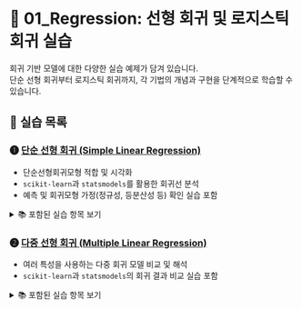 # 📘 01_Regression: 선형 회귀 및 로지스틱 회귀 실습

회귀 기반 모델에 대한 다양한 실습 예제가 담겨 있습니다.  
단순 선형 회귀부터 로지스틱 회귀까지, 각 기법의 개념과 구현을 단계적으로 학습할 수 있습니다.

## 📄 실습 목록

### ➊ [단순 선형 회귀 (Simple Linear Regression)](https://colab.research.google.com/github/Dropthe-bit/ai_portfolio/blob/main/01_Regression/1_1_regression_simple_linear.ipynb)
- 단순선형회귀모형 적합 및 시각화
- `scikit-learn`과 `statsmodels`를 활용한 회귀선 분석
- 예측 및 회귀모형 가정(정규성, 등분산성 등) 확인 실습 포함

<details>
<summary>📚 포함된 실습 항목 보기</summary>

- 단순선형회귀 예제  
- 회귀모형 적합 (`LinearRegression`, `ols`)  
- 시각화 (`matplotlib`, `seaborn`)  
- 모델 성능 평가 (MAE, MSE, R²)  
- 새로운 데이터 예측  
- 회귀모형 가정 확인  
- (참고) `statsmodels`로 해석  

</details>


### ➋ [다중 선형 회귀 (Multiple Linear Regression)](https://colab.research.google.com/github/Dropthe-bit/ai_portfolio/blob/main/01_Regression/1_2_regression_multiple_linear.ipynb)
- 여러 특성을 사용하는 다중 회귀 모델 비교 및 해석
- `scikit-learn`과 `statsmodels`의 회귀 결과 비교 실습 포함

<details>
<summary>📚 포함된 실습 항목 보기</summary>

- 다중 선형 회귀 예제  
- 변수 간 다중공선성 확인 (VIF 분석)  
- 변수 제거를 통한 모델 단순화  
- `LinearRegression`과 `OLS` 회귀 모델 적합  
- R² 및 Adjusted R² 계산  
- 예측 결과 시각화 및 성능 비교  
</details>

